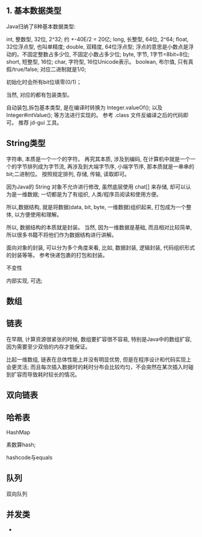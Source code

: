 ## 1. 基本数据类型

Java归纳了8种基本数据类型:

int, 整数型, 32位, 2^32; 约 +-40E/2 = 20亿;
long, 长整型, 64位, 2^64;
float, 32位浮点型, 也叫单精度;
double, 双精度, 64位浮点型; 浮点的意思是小数点是浮动的。不固定整数占多少位, 不固定小数占多少位;
byte, 字节, 1字节=8bit=8位;
short, 短整型, 16位;
char, 字符型, 16位Unicode表示。
boolean, 布尔值, 只有真假/true/false; 对应二进制就是1/0;

初始化时会所有bit位填零(0/1)；

当然, 对应的都有包装类型。

自动装包,拆包基本类型, 是在编译时转换为 Integer.valueOf(); 以及 Integer#intValue(); 等方法进行实现的。 参考 .class 文件反编译之后的代码即可。 推荐 jd-gui 工具。


## String类型

字符串, 本质是一个一个的字符。 再究其本质, 涉及到编码, 在计算机中就是一个一个的字节排列成为字节流, 再涉及到大端字节序, 小端字节序, 那本质就是一串串的bit;二进制位。 按照规定排列, 存储, 传输, 读取即可。

因为Java的 String 对象不允许进行修改, 虽然底层使用 chat[] 来存储, 却可以认为是一维数据; 一切都是为了有组织, 人类/程序员阅读和使用方便。

所以,数据结构, 就是将数据(data, bit, byte, 一维数据)组织起来, 打包成为一个整体, 以方便使用和理解。

所以, 数据结构的本质就是封装。 当然, 因为一维数据是基础, 而且相对比较简单, 所以很多书籍不将他们作为数据结构进行讲解。

面向对象的封装, 可以分为多个角度来看, 比如, 数据封装, 逻辑封装, 代码组织形式的封装等等。 参考快递包裹的打包和封装。


不变性

内部实现, 可选;


## 数组


## 链表

在早期, 计算资源很紧张的时候, 数组要扩容很不容易, 特别是Java中的数组扩容, 因为需要至少双倍的内存才能保证。

比起一维数组, 链表在总体性能上并没有明显优势, 但是在程序设计和代码实现上会更灵活; 而且每次插入数据时的耗时分布会比较均匀，不会突然在某次插入时碰到扩容而导致耗时较长的情况。


## 双向链表




## 哈希表

HashMap

素数算hash;

hashcode与equals







## 队列


双向队列



## 并发类




-
